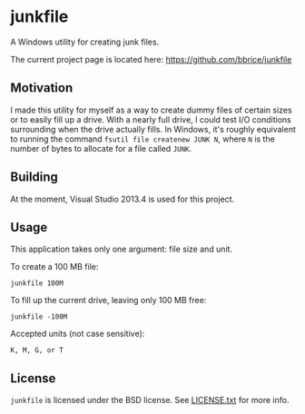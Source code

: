 junkfile
========
A Windows utility for creating junk files.

The current project page is located here: <https://github.com/bbrice/junkfile>

Motivation
----------
I made this utility for myself as a way to create dummy files of certain sizes
or to easily fill up a drive.  With a nearly full drive, I could test I/O
conditions surrounding when the drive actually fills.  In Windows, it's
roughly equivalent to running the command `fsutil file createnew JUNK N`,
where `N` is the number of bytes to allocate for a file called `JUNK`.

Building
--------
At the moment, Visual Studio 2013.4 is used for this project.

Usage
-----
This application takes only one argument: file size and unit.

To create a 100 MB file:

	junkfile 100M

To fill up the current drive, leaving only 100 MB free:

	junkfile -100M

Accepted units (not case sensitive):

	K, M, G, or T

License
-------
`junkfile` is licensed under the BSD license. See [LICENSE.txt](LICENSE.txt)
for more info.
